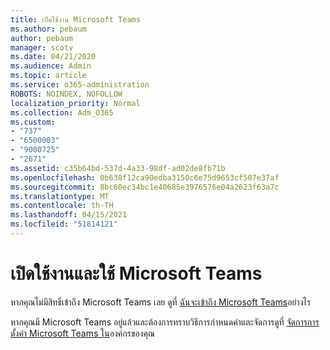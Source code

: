 ```yaml
---
title: เปิดใช้งาน Microsoft Teams
ms.author: pebaum
author: pebaum
manager: scotv
ms.date: 04/21/2020
ms.audience: Admin
ms.topic: article
ms.service: o365-administration
ROBOTS: NOINDEX, NOFOLLOW
localization_priority: Normal
ms.collection: Adm_O365
ms.custom:
- "737"
- "6500003"
- "9000725"
- "2671"
ms.assetid: c35b64bd-537d-4a33-98df-ad02de8fb71b
ms.openlocfilehash: 0b638f12ca90edba3150c6e75d9653cf507e37af
ms.sourcegitcommit: 8bc60ec34bc1e40685e3976576e04a2623f63a7c
ms.translationtype: MT
ms.contentlocale: th-TH
ms.lasthandoff: 04/15/2021
ms.locfileid: "51814121"
---
```

# <a name="enable-and-use-microsoft-teams"></a>เปิดใช้งานและใช้ Microsoft Teams

หากคุณไม่มีสิทธิ์เข้าถึง Microsoft Teams เลย ดูที่ [ฉันจะเข้าถึง Microsoft Teams](https://support.office.com/article/How-do-I-get-access-to-Microsoft-Teams-fc7f1634-abd3-4f26-a597-9df16e4ca65b.aspx)อย่างไร

หากคุณมี Microsoft Teams อยู่แล้วและต้องการทราบวิธีการกําหนดค่าและจัดการดูที่ [จัดการการตั้งค่า Microsoft Teams ใน](https://docs.microsoft.com/MicrosoftTeams/enable-features-office-365)องค์กรของคุณ
